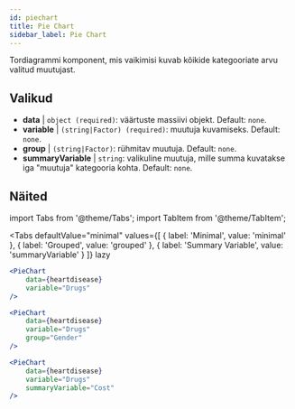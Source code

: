 ```yaml
---
id: piechart
title: Pie Chart
sidebar_label: Pie Chart
---
```


Tordiagrammi komponent, mis vaikimisi kuvab kõikide kategooriate arvu valitud muutujast.

## Valikud

* __data__ | `object (required)`: väärtuste massiivi objekt. Default: `none`.
* __variable__ | `(string|Factor) (required)`: muutuja kuvamiseks. Default: `none`.
* __group__ | `(string|Factor)`: rühmitav muutuja. Default: `none`.
* __summaryVariable__ | `string`: valikuline muutuja, mille summa kuvatakse iga "muutuja" kategooria kohta. Default: `none`.


## Näited

import Tabs from '@theme/Tabs';
import TabItem from '@theme/TabItem';

<Tabs
    defaultValue="minimal"
    values={[
        { label: 'Minimal', value: 'minimal' },
        { label: 'Grouped', value: 'grouped' },
        { label: 'Summary Variable', value: 'summaryVariable' }
    ]}
    lazy
>

<TabItem value="minimal">

```jsx live
<PieChart 
    data={heartdisease} 
    variable="Drugs"
/>
```

</TabItem>

<TabItem value="grouped">

```jsx live
<PieChart 
    data={heartdisease} 
    variable="Drugs"
    group="Gender"
/>
```

</TabItem>

<TabItem value="summaryVariable">

```jsx live
<PieChart 
    data={heartdisease} 
    variable="Drugs"
    summaryVariable="Cost"
/>
```

</TabItem>

</Tabs>
